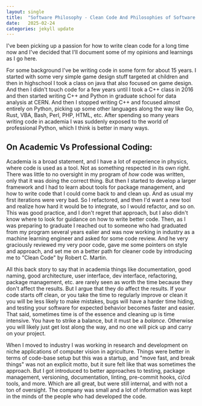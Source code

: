 ```yaml
---
layout: single
title:  "Software Philosophy - Clean Code And Philosophies of Software Design"
date:   2025-02-24
categories: jekyll update
---
```




I've been picking up a passion for how to write clean code for a long time now and I've decided that I'll document some of my opinions and learnings as I go here. 

For some background I've be writing code in some form for about 15 years. I started with some very simple game design stuff targeted at children and then in highschool I took a class on java that also focused on game design. And then I didn't touch code for a few years until I took a C++ class in 2016 and then started writing C++ and Python in graduate school for data analysis at CERN. And then I stopped writing C++ and focused almost entirely on Python, picking up some other languages along the way like Go, Rust, VBA, Bash, Perl, PHP, HTML, etc. After spending so many years writing code in academia I was suddenly exposed to the world of professional Python, which I think is better in many ways. 

## On Academic Vs Professional Coding:

Academia is a broad statement, and I have a lot of experience in physics, where code is used as a tool. Not as something respected in its own right. There was little to no oversight in my program of *how* code was written, only that it was doing the correct thing. But then I started to develop a larger framework and I had to learn about tools for package management, and how to write code that I could come back to and clean up. And as usual my first iterations were very bad. So I refactored, and then I'd want a new tool and realize how hard it would be to integrate, so I would refactor, and so on. This was good practice, and I don't regret that approach, but I also didn't know where to look for guidance on how to write better code. Then, as I was preparing to graduate I reached out to someone who had graduated from my program several years ealier and was now working in industry as a machine learning engineer and asked for some code review. And he very graciously reviewed my very poor code, gave me some pointers on style and approach, and set me on a better path for cleaner code by introducing me to "Clean Code" by Robert C. Martin. 

All this back story to say that in academia things like documentation, good naming, good architecture, user interface, dev interface, refactoring, package management, etc. are rarely seen as worth the time because they don't affect the results. But I argue that they do affect the results. If your code starts off clean, or you take the time to regularly improve or clean it you will be less likely to make mistakes, bugs will have a harder time hiding, and testing your software for expected behavior becomes faster and easier. That said, sometimes time is of the essence and cleaning up is time intensive. You have to strike a balance, but it must be a *balance*. Otherwise you will likely just get lost along the way, and no one will pick up and carry on your project. 

When I moved to industry I was working in research and development on niche applications of computer vision in agriculture. Things were better in terms of code-base setup but this was a startup, and "move fast, and break things" was not an explicit motto, but it sure felt like that was sometimes the approach. But I got introduced to better approaches to testing, package management, versioning, documentation, linting, pre-commit hooks, ci/cd tools, and more. Which are all great, but were still internal, and with not a ton of oversight. The company was small and a lot of information was kept in the minds of the people who had developed the code. 